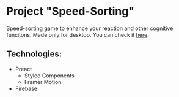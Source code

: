 # Project "Speed-Sorting"

Speed-sorting game to enhance your reaction and other cognitive funcitons. 
Made only for desktop.
You can check it [here](https://speed-sorting-game-be676.web.app/).

## Technologies:

- Preact
  - Styled Components
  - Framer Motion
- Firebase
